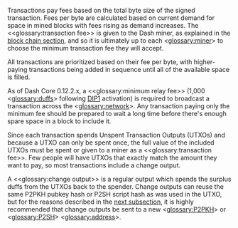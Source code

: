 Transactions pay fees based on the total byte size of the signed transaction. Fees per byte are calculated based on current demand for space in mined blocks with fees rising as demand increases.  The <<glossary:transaction fee>> is given to the Dash miner, as explained in the [block chain section](core-guide-block-chain), and so it is ultimately up to each <<glossary:miner>> to choose the minimum transaction fee they will accept.

All transactions are prioritized based on their fee per byte, with higher-paying transactions being added in sequence until all of the available space is filled.

As of Dash Core 0.12.2.x, a <<glossary:minimum relay fee>> (1,000 <<glossary:duffs>> following [DIP1](https://github.com/dashpay/dips/blob/master/dip-0001.md) activation) is required to broadcast a transaction across the <<glossary:network>>. Any transaction paying only the minimum fee should be prepared to wait a long time before there's enough spare space in a block to include it.

Since each transaction spends Unspent Transaction Outputs (UTXOs) and because a UTXO can only be spent once, the full value of the included UTXOs must be spent or given to a miner as a <<glossary:transaction fee>>.  Few people will have UTXOs that exactly match the amount they want to pay, so most transactions include a change output.

A <<glossary:change output>> is a regular output which spends the surplus duffs from the UTXOs back to the spender. Change outputs can reuse the same P2PKH pubkey hash or P2SH script hash as was used in the UTXO, but for the reasons described in the [next subsection](core-guide-transactions-avoiding-key-reuse), it is highly recommended that change outputs be sent to a new <<glossary:P2PKH>> or <<glossary:P2SH>> <<glossary:address>>.